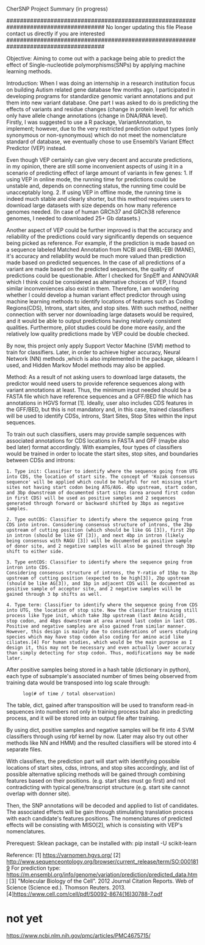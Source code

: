 CherSNP Project Summary (in progress)

#####################################################################################
No longer updating this file
Please contact us directly if you are interested
#####################################################################################

Objective:
  Aiming to come out with a package being able to predict the effect of Single-nucleotide polymorphisms(SNPs) by applying machine learning methods.

Introduction:
 	When I was doing an internship in a research institution focus on building Autism related gene database few months ago, I participated in developing programs for standardize genomic variant annotations and put them into new variant database. One part I was asked to do is predicting the effects of variants and residue changes (change in protein level) for which only have allele change annotations (change in DNA/RNA level).  
	Firstly, I was suggested to use a R package, VariantAnnotation, to implement; however, due to the very restricted prediction output types (only synonymous or non-synonymous) which do not meet the nomenclature standard of database, we eventually chose to use Ensembl’s Variant Effect Predictor (VEP) instead.

  Even though VEP certainly can give very decent and accurate predictions, in my opinion, there are still some inconvenient aspects of using it in a scenario of predicting effect of large amount of variants in few genes:
  	1. If using VEP in online mode, the running time for predictions could be unstable and, depends on connecting status, the running time could be unacceptably long.
  	2. If using VEP in offline mode, the running time is indeed much stable and clearly shorter, but this method requires users to download large datasets with size depends on how many reference genomes needed. (In case of human  GRCh37 and GRCh38 reference genomes, I needed to downloaded 25+ Gb datasets.)

  Another aspect of VEP could be further improved is that the accuracy and reliability of the predictions could vary significantly depends on sequence being picked as reference. For example, if the prediction is made based on a sequence labeled Matched Annotation from NCBI and EMBL-EBI (MANE), it's accuracy and reliability would be much more valued than prediction made based on predicted sequences. In the case of all predictions of a variant are made based on the predicted sequences, the quality of predictions could be questionable. After I checked for SnpEff and ANNOVAR which I think could be considered as alternative choices of VEP, I found similar inconveniences also exist in them. Therefore, I am wondering whether I could develop a human variant effect predictor through using machine learning methods to identify locations of features such as Coding Regions(CDS), Introns, start sites, and stop sites. With such method, neither connection with server nor downloading large datasets would be required, and it would be able to output predictions having relatively consistent qualities. Furthermore, pilot studies could be done more easily, and the relatively low quality predictions made by VEP could be double checked.

  By now, this project only apply Support Vector Machine (SVM) method to train for classifiers. Later, in order to achieve higher accuracy, Neural Network (NN) methods ,which is also implemented in the package, sklearn I used, and Hidden Markov Model methods may also be applied.

Method:
	As a result of not asking users to download large datasets, the predictor would need users to provide reference sequences along with variant annotations at least. Thus, the minimum input needed should be a FASTA file which have reference sequences and a GFF/BED file which has annotations in HGVS format [1]. Ideally, user also includes CDS features in the GFF/BED, but this is not mandatory and, in this case, trained classifiers will be used to identify CDSs, introns, Start Sites, Stop Sites within the input sequences.

  To train out such classifiers, users may provide sample sequences with associated annotations for CDS locations in FASTA and GFF (maybe also bed later) format accordingly. With examples, four types of classifiers would be trained in order to locate the start sites, stop sites, and boundaries between CDSs and introns:

    1. Type init: Classifier to identify where the sequence going from UTG into CDS, the location of start site. The concept of 'Kozak consensus sequence' will be applied which could be helpful for not missing start sites not having start codon being ATG/AUG. 4bp upstream, start codon, and 3bp downstream of documented start sites (area around first codon in first CDS) will be used as positive samples and 2 sequences generated through forward or backward shifted by 3bps as negative samples.

    2. Type outCDS: Classifier to identify where the sequence going from CDS into intron. Considering consensus structure of introns, the 2bp upstream of cutting position (which should be like GG [3]), first 2bp in intron (should be like GT [3]), and next 4bp in intron (likely being consensus with RAGU [3]) will be documented as positive sample of donor site, and 2 negative samples will also be gained through 3bp shift to either side.

    3. Type entCDS: Classifier to identify where the sequence going from intron into CDS.
    Considering consensus structure of introns, the Y-ratio of 15bp to 2bp upstream of cutting position (expected to be high[3]), 2bp upstream (should be like AG[3]), and 1bp in adjacent CDS will be documented as positive sample of acceptor site, and 2 negative samples will be gained through 3 bp shifts as well.

    4. Type term: Classifier to identify where the sequence going from CDS into UTG, the location of stop site. Now the classifier training still process like Type init, which take 3bp upstream (last Amino Acid), stop codon, and 4bps downstream at area around last codon in last CDS. Positive and negative samples are also gained from similar manner. However, this design is mainly due to considerations of users studying species which may have stop codon also coding for amino acid like ciliates.[4] For human studies, which would be the main purpose as I design it, this may not be necessary and even actually lower accuracy than simply detecting for stop codon. Thus, modifications may be made later.

  After positive samples being stored in a hash table (dictionary in python), each type of subsample's associated number of times being observed from training data would be transposed into log scale through:

          log(# of time / total observation)

  The table, dict, gained after transposition will be used to transform read-in sequences into numbers not only in training process but also in predicting process, and it will be stored into an output file after training.

  By using dict, positive samples and negative samples will be fit into 4 SVM classifiers through using rbf kernel by now. (Later may also try out other methods like NN and HMM) and the resulted classifiers will be stored into 4 separate files.

  With classifiers, the prediction part will start with identifying possible locations of start sites, cdss, introns, and stop sites accordingly, and list of possible alternative splicing methods will be gained through combining features based on their positions. (e.g. start sites must go first) and not contradicting with typical gene/transcript structure (e.g. start site cannot overlap with donner site).

  Then, the SNP annotations will be decoded and applied to list of candidates. The associated effects will be gain through stimulating translation process with each candidate's features positions. The nomenclatures of predicted effects will be consisting with MISO[2], which is consisting with VEP's nomenclatures.


Prerequest:
  Sklean package, can be installed with: pip install -U scikit-learn

Reference:
[1] https://varnomen.hgvs.org/
[2] http://www.sequenceontology.org/browser/current_release/term/SO:0001819
For prediction type: https://m.ensembl.org/info/genome/variation/prediction/predicted_data.html
[3] "Molecular Biology of the Cell". 2012 Journal Citation Reports. Web of Science (Science ed.). Thomson Reuters. 2013.
[4]https://www.cell.com/cell/pdf/S0092-8674(16)30788-7.pdf


# not yet
https://www.ncbi.nlm.nih.gov/pmc/articles/PMC4675715/
